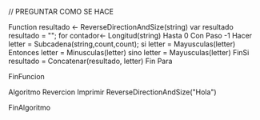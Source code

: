// PREGUNTAR COMO SE HACE

Function  resultado <- ReverseDirectionAndSize(string)
	var resultado 
	resultado = "";
	for contador<- Longitud(string) Hasta 0 Con Paso -1 Hacer
		letter = Subcadena(string,count,count);
		si letter = Mayusculas(letter) Entonces
			letter = Minusculas(letter)
		sino 
			letter = Mayusculas(letter)
		FinSi
		resultado = Concatenar(resultado, letter)
	Fin Para
	
FinFuncion

Algoritmo Revercion
	Imprimir ReverseDirectionAndSize("Hola")
	
FinAlgoritmo
